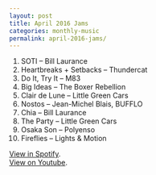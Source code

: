 ```yaml
---
layout: post
title: April 2016 Jams
categories: monthly-music
permalink: april-2016-jams/
---
```


1. SOTI – Bill Laurance
2. Heartbreaks + Setbacks – Thundercat
3. Do It, Try It – M83
4. Big Ideas – The Boxer Rebellion
5. Clair de Lune – Little Green Cars
6. Nostos – Jean-Michel Blais, BUFFLO
7. Chia – Bill Laurance
8. The Party – Little Green Cars
9. Osaka Son – Polyenso
10. Fireflies – Lights & Motion

[View in Spotify][spotify].  
[View on Youtube][youtube].

[spotify]: https://open.spotify.com/user/fred.hohman/playlist/53mTsqsJTNe8w3KxkJfsiA "View in Spotify."
[youtube]: https://www.youtube.com/playlist?list=PL7t4sFPlrvYVFrxUadbnhTUKqS7wFDoDS "View on Youtube."